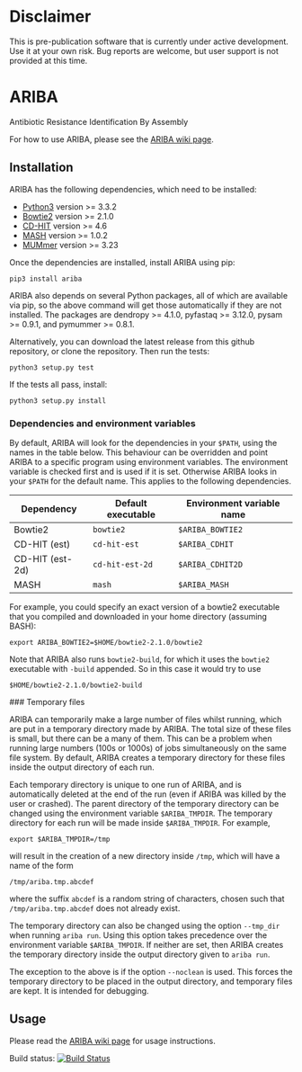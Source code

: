 Disclaimer
==========

This is pre-publication software that is currently under active development.
Use it at your own risk. Bug reports are welcome, but
user support is not provided at this time.


ARIBA
=====

Antibiotic Resistance Identification By Assembly


For how to use ARIBA, please see the [ARIBA wiki page][ARIBA wiki].



Installation
------------

ARIBA has the following dependencies, which need to be installed:
  * [Python3][python] version >= 3.3.2
  * [Bowtie2][bowtie2] version >= 2.1.0
  * [CD-HIT][cdhit] version >= 4.6
  * [MASH][mash] version >= 1.0.2
  * [MUMmer][mummer] version >= 3.23


Once the dependencies are installed, install ARIBA using pip:

    pip3 install ariba

ARIBA also depends on several Python packages, all of which are available
via pip, so the above command will get those automatically if they
are not installed. The packages are dendropy >= 4.1.0,
pyfastaq >= 3.12.0, pysam >= 0.9.1, and pymummer >= 0.8.1.

Alternatively, you can download the latest release from this github repository,
or clone the repository. Then run the tests:

    python3 setup.py test

If the tests all pass, install:

    python3 setup.py install


### Dependencies and environment variables

By default, ARIBA will look for the dependencies in your `$PATH`, using
the names in the table below. This behaviour can be overridden and
point ARIBA to a specific program using environment variables.
The environment variable is checked first and is used if it is set.
Otherwise ARIBA looks in your `$PATH` for the default name. This applies
to the following dependencies.

| Dependency     |  Default executable    | Environment variable name |
|----------------|------------------------|---------------------------|
| Bowtie2        | `bowtie2`              | `$ARIBA_BOWTIE2`          |
| CD-HIT (est)   | `cd-hit-est`           | `$ARIBA_CDHIT`            |
| CD-HIT (est-2d)| `cd-hit-est-2d`        | `$ARIBA_CDHIT2D`          |
| MASH           | `mash`                 | `$ARIBA_MASH`             |


For example, you could specify an exact version of a bowtie2 executable
that you compiled and downloaded in your home directory (assuming BASH):

    export ARIBA_BOWTIE2=$HOME/bowtie2-2.1.0/bowtie2

Note that ARIBA also runs `bowtie2-build`, for which it uses the
`bowtie2` executable with `-build` appended. So in this case
it would try to use

    $HOME/bowtie2-2.1.0/bowtie2-build


### Temporary files

ARIBA can temporarily make a large number of files whilst running, which
are put in a temporary directory made by ARIBA.  The total size of these
files is small, but there can be a many of them. This can be a
problem when running large numbers (100s or 1000s) of jobs simultaneously
on the same file system.
By default, ARIBA creates a temporary directory for these files
inside the output directory of each run.

Each temporary directory
is unique to one run of ARIBA, and is automatically deleted at the end
of the run (even if ARIBA was killed by the user or crashed).
The parent directory of the temporary
directory can be changed using the environment variable
`$ARIBA_TMPDIR`. The temporary directory for each run will be made
inside `$ARIBA_TMPDIR`. For example,

    export $ARIBA_TMPDIR=/tmp

will result in the creation of a new directory inside `/tmp`, which
will have a name of the form

    /tmp/ariba.tmp.abcdef

where the suffix `abcdef` is a random string of characters, chosen
such that `/tmp/ariba.tmp.abcdef` does not already exist.

The temporary directory can also be changed using the option
`--tmp_dir` when running `ariba run`. Using this option takes precedence
over the environment variable `$ARIBA_TMPDIR`. If neither are
set, then ARIBA creates the temporary directory inside
the output directory given to `ariba run`.

The exception to the above is if the option `--noclean` is used.
This forces the temporary directory to be placed in the output
directory, and temporary files are kept. It is intended for
debugging.



Usage
-----

Please read the [ARIBA wiki page][ARIBA wiki] for usage instructions.



Build status: [![Build Status](https://travis-ci.org/sanger-pathogens/ariba.svg?branch=master)](https://travis-ci.org/sanger-pathogens/ariba)


  [bowtie2]: http://bowtie-bio.sourceforge.net/bowtie2/index.shtml
  [cdhit]: http://weizhongli-lab.org/cd-hit/
  [ARIBA wiki]: https://github.com/sanger-pathogens/ariba/wiki
  [mash]: https://mash.readthedocs.io/en/latest/
  [mummer]: http://mummer.sourceforge.net/
  [python]: https://www.python.org/


